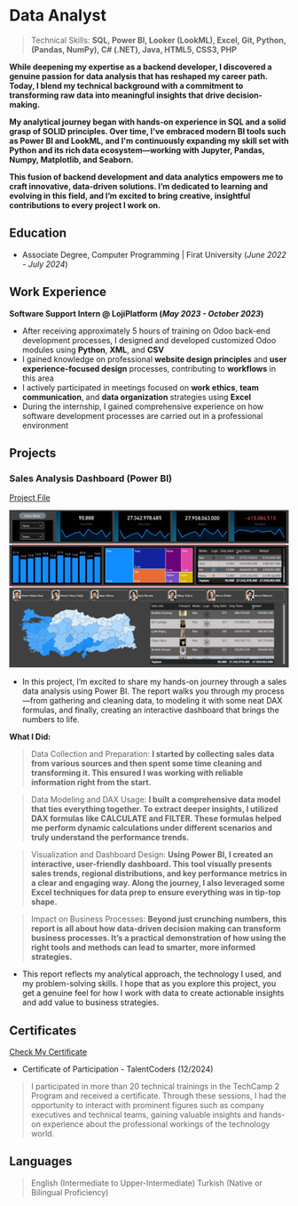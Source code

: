 # Data Analyst

> Technical Skills: **SQL, Power BI, Looker (LookML), Excel, Git, Python, (Pandas, NumPy), C# (.NET), Java, HTML5, CSS3, PHP**

**While deepening my expertise as a backend developer, I discovered a genuine passion for data analysis that has reshaped my career path. Today, I blend my technical background with a commitment to transforming raw data into meaningful insights that drive decision-making.**

**My analytical journey began with hands-on experience in SQL and a solid grasp of SOLID principles. Over time, I've embraced modern BI tools such as Power BI and LookML, and I'm continuously expanding my skill set with Python and its rich data ecosystem—working with Jupyter, Pandas, Numpy, Matplotlib, and Seaborn.**

**This fusion of backend development and data analytics empowers me to craft innovative, data-driven solutions. I’m dedicated to learning and evolving in this field, and I’m excited to bring creative, insightful contributions to every project I work on.**


## Education
- Associate Degree, Computer Programming | Firat University (_June 2022 - July 2024_)

## Work Experience
**Software Support Intern @ LojiPlatform (_May 2023 - October 2023_)**
- After receiving approximately 5 hours of training on Odoo back-end development processes, I designed and developed customized Odoo modules using **Python**, **XML**, and **CSV**
- I gained knowledge on professional **website design principles** and **user experience-focused design** processes, contributing to **workflows** in this area
- I actively participated in meetings focused on **work ethics**, **team communication**, and **data organization** strategies using **Excel**
- During the internship, I gained comprehensive experience on how software development processes are carried out in a professional environment

## Projects
### Sales Analysis Dashboard (Power BI)
[Project File](https://github.com/enskose/Power-BI-Analysis/tree/main)

![satis_dashboard](assets/img/satis_dashboard.jpg)

- In this project, I’m excited to share my hands-on journey through a sales data analysis using Power BI. The report walks you through my process—from gathering and cleaning data, to modeling it with some neat DAX formulas, and finally, creating an interactive dashboard that brings the numbers to life.

**What I Did:**

> Data Collection and Preparation:
> **I started by collecting sales data from various sources and then spent some time cleaning and transforming it. This ensured I was working with reliable information right from the start.**

> Data Modeling and DAX Usage: 
> **I built a comprehensive data model that ties everything together. To extract deeper insights, I utilized DAX formulas like CALCULATE and FILTER. These formulas helped me perform dynamic calculations under different scenarios and truly understand the performance trends.**

> Visualization and Dashboard Design:
> **Using Power BI, I created an interactive, user-friendly dashboard. This tool visually presents sales trends, regional distributions, and key performance metrics in a clear and engaging way. Along the journey, I also leveraged some Excel techniques for data prep to ensure everything was in tip-top shape.**

> Impact on Business Processes:
> **Beyond just crunching numbers, this report is all about how data-driven decision making can transform business processes. It’s a practical demonstration of how using the right tools and methods can lead to smarter, more informed strategies.**

- This report reflects my analytical approach, the technology I used, and my problem-solving skills. I hope that as you explore this project, you get a genuine feel for how I work with data to create actionable insights and add value to business strategies.

## Certificates
[Check My Certificate](https://globallycheck.com/Verified/OutCome?cn=TC2AEC1069B)
- Certificate of Participation - TalentCoders (12/2024)
> I participated in more than 20 technical trainings in the TechCamp 2 Program and received a certificate. Through these sessions, I had the opportunity to interact with prominent figures such as company executives and technical teams, gaining valuable insights and hands-on experience about the professional workings of the technology world.

## Languages
> English (Intermediate to Upper-Intermediate)
> Turkish (Native or Bilingual Proficiency)
